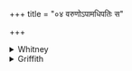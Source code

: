 +++
title = "०४ वरुणोऽपामधिपतिः स"

+++

<details><summary>Whitney</summary>

### Translation
4. Varuṇa is overlord of the waters; let him favor etc. etc.

### Notes
This item stands second in Ppp.; TS. has it also; but in śśS., Varuṇa is  
addressed as overlord of ordinances (*dharma*).
</details>

<details><summary>Griffith</summary>

May Varuna, the Lord of waters, save me.
</details>
